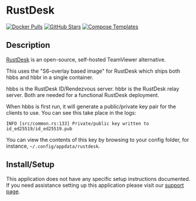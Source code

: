 # RustDesk

[![Docker Pulls](https://img.shields.io/docker/pulls/rustdesk/rustdesk-server?style=flat-square&color=607D8B&label=docker%20pulls&logo=docker)](https://hub.docker.com/r/rustdesk/rustdesk-server)
[![GitHub Stars](https://img.shields.io/github/stars/rustdesk/rustdesk?style=flat-square&color=607D8B&label=github%20stars&logo=github)](https://github.com/rustdesk/rustdesk)
[![Compose Templates](https://img.shields.io/static/v1?style=flat-square&color=607D8B&label=compose&message=templates)](https://github.com/GhostWriters/DockSTARTer/tree/master/compose/.apps/rustdesk)

## Description

[RustDesk](https://rustdesk.com) is an open-source, self-hosted TeamViewer alternative.

This uses the "S6-overlay based image" for RustDesk which ships both hbbs and hbbr in a single container.

hbbs is the RustDesk ID/Rendezvous server. hbbr is the RustDesk relay server. Both are needed for a functional RustDesk deployment.

When hbbs is first run, it will generate a public/private key pair for the clients to use. You can see this take place in the logs:

```
INFO [src/common.rs:133] Private/public key written to id_ed25519/id_ed25519.pub
```

You can view the contents of this key by browsing to your config folder, for instance, `~/.config/appdata/rustdesk`.

## Install/Setup

This application does not have any specific setup instructions documented. If
you need assistance setting up this application please visit our
[support page](https://dockstarter.com/basics/support/).
